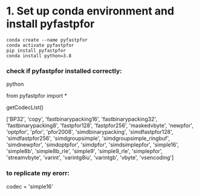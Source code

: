 # 1. Set up conda environment and install pyfastpfor
````
conda create --name pyfastpfor
conda activate pyfastpfor
pip install pyfastpfor
conda install python=3.8
````
###     check if pyfastpfor installed correctly:
</p>python<br>
</p>from pyfastpfor import *<br>
</p>getCodecList()<br>
</p>['BP32', 'copy', 'fastbinarypacking16', 'fastbinarypacking32', 'fastbinarypacking8', 'fastpfor128', 'fastpfor256', 'maskedvbyte', 'newpfor', 'optpfor', 'pfor', 'pfor2008', 'simdbinarypacking', 'simdfastpfor128', 'simdfastpfor256', 'simdgroupsimple', 'simdgroupsimple_ringbuf', 'simdnewpfor', 'simdoptpfor', 'simdpfor', 'simdsimplepfor', 'simple16', 'simple8b', 'simple8b_rle', 'simple9', 'simple9_rle', 'simplepfor', 'streamvbyte', 'varint', 'varintg8iu', 'varintgb', 'vbyte', 'vsencoding']</p>


### to replicate my erorr:

codec = 'simple16'




